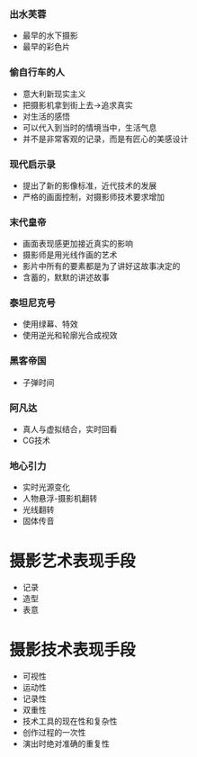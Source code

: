 ### 出水芙蓉

- 最早的水下摄影
- 最早的彩色片

### 偷自行车的人

- 意大利新现实主义
- 把摄影机拿到街上去→追求真实
- 对生活的感悟
- 可以代入到当时的情境当中，生活气息
- 并不是非常客观的记录，而是有匠心的美感设计

### 现代启示录

- 提出了新的影像标准，近代技术的发展
- 严格的画面控制，对摄影师技术要求增加

### 末代皇帝

- 画面表现感更加接近真实的影响
- 摄影师是用光线作画的艺术
- 影片中所有的要素都是为了讲好这故事决定的
- 含蓄的，默默的讲述故事

### 泰坦尼克号

- 使用绿幕、特效
- 使用逆光和轮廓光合成视效

### 黑客帝国

- 子弹时间

### 阿凡达

- 真人与虚拟结合，实时回看
- CG技术

### 地心引力

- 实时光源变化
- 人物悬浮-摄影机翻转
- 光线翻转
- 固体传音

# 摄影艺术表现手段

- 记录
- 造型
- 表意

# 摄影技术表现手段

- 可视性
- 运动性
- 记录性
- 双重性
- 技术工具的现在性和复杂性
- 创作过程的一次性
- 演出时绝对准确的重复性